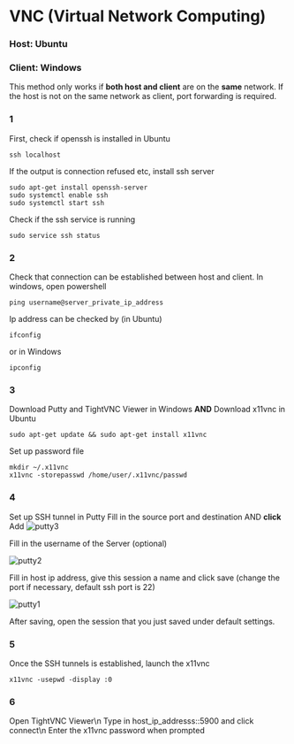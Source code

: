 # VNC (Virtual Network Computing)
### Host: Ubuntu
### Client: Windows

This method only works if **both host and client** are on the **same** network. If the host is not on the same network as client, port forwarding is required.

### 1
First, check if openssh is installed in Ubuntu
```
ssh localhost
```
If the output is connection refused etc, install ssh server
```
sudo apt-get install openssh-server
sudo systemctl enable ssh
sudo systemctl start ssh
```
Check if the ssh service is running
```
sudo service ssh status
```
### 2
Check that connection can be established between host and client.
In windows, open powershell
```
ping username@server_private_ip_address
```
Ip address can be checked by (in Ubuntu)
```
ifconfig
```
or in Windows
```
ipconfig
```
### 3
Download Putty and TightVNC Viewer in Windows **AND**
Download x11vnc in Ubuntu
```
sudo apt-get update && sudo apt-get install x11vnc
```

Set up password file
```
mkdir ~/.x11vnc
x11vnc -storepasswd /home/user/.x11vnc/passwd
```

### 4
Set up SSH tunnel in Putty
Fill in the source port and destination AND **click** Add
![putty3](https://user-images.githubusercontent.com/85933053/153229596-956fe489-b15d-4468-978d-a3674192c9d1.jpg)

Fill in the username of the Server (optional)

![putty2](https://user-images.githubusercontent.com/85933053/153229811-f308c681-d7eb-4945-98af-84542ae6b73d.jpg) 

Fill in host ip address, give this session a name and click save (change the port if necessary, default ssh port is 22)

![putty1](https://user-images.githubusercontent.com/85933053/153229962-d7eb6543-5b65-4cb8-82f5-a5f61afe7627.jpg) 

After saving, open the session that you just saved under default settings.
### 5
Once the SSH tunnels is established, launch the x11vnc
```
x11vnc -usepwd -display :0
```

### 6
Open TightVNC Viewer\n
Type in host_ip_addresss::5900 and click connect\n
Enter the x11vnc password when prompted
